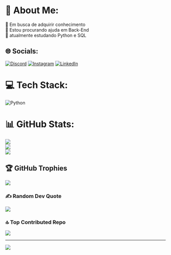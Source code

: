 # 💫 About Me:
🔭 Em busca de adquirir conhecimento<br>🤝 Estou procurando ajuda em Back-End<br>🌱 atualmente estudando Python e SQL


## 🌐 Socials:
[![Discord](https://img.shields.io/badge/Discord-%237289DA.svg?logo=discord&logoColor=white)](https://discord.gg/https://discord.com/invite/vbtgJsqu) [![Instagram](https://img.shields.io/badge/Instagram-%23E4405F.svg?logo=Instagram&logoColor=white)](https://instagram.com/yg.celli) [![LinkedIn](https://img.shields.io/badge/LinkedIn-%230077B5.svg?logo=linkedin&logoColor=white)](https://linkedin.com/in/www.linkedin.com/in/gustavo-carnicelli-462a43270) 

# 💻 Tech Stack:
![Python](https://img.shields.io/badge/python-3670A0?style=for-the-badge&logo=python&logoColor=ffdd54)
# 📊 GitHub Stats:
![](https://github-readme-stats.vercel.app/api?username=yg-Celli&theme=holi&hide_border=false&include_all_commits=true&count_private=true)<br/>
![](https://github-readme-streak-stats.herokuapp.com/?user=yg-Celli&theme=holi&hide_border=false)<br/>
![](https://github-readme-stats.vercel.app/api/top-langs/?username=yg-Celli&theme=holi&hide_border=false&include_all_commits=true&count_private=true&layout=compact)

## 🏆 GitHub Trophies
![](https://github-profile-trophy.vercel.app/?username=yg-Celli&theme=tokyonight&no-frame=false&no-bg=false&margin-w=4)

### ✍️ Random Dev Quote
![](https://quotes-github-readme.vercel.app/api?type=horizontal&theme=tokyonight)

### 🔝 Top Contributed Repo
![](https://github-contributor-stats.vercel.app/api?username=yg-Celli&limit=5&theme=tokyonight&combine_all_yearly_contributions=true)

---
[![](https://visitcount.itsvg.in/api?id=yg-Celli&icon=9&color=13)](https://visitcount.itsvg.in)
